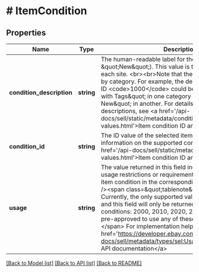 # # ItemCondition

## Properties

Name | Type | Description | Notes
------------ | ------------- | ------------- | -------------
**condition_description** | **string** | The human-readable label for the condition (e.g., \&quot;New\&quot;). This value is typically localized for each site.  &lt;br&gt;&lt;br&gt;Note that the display name can vary by category. For example, the description for condition ID &lt;code&gt;1000&lt;/code&gt; could be called \&quot;New: with Tags\&quot; in one category and \&quot;Brand New\&quot; in another. For details on condition IDs and descriptions, see &lt;a href&#x3D;&#39;/api-docs/sell/static/metadata/condition-id-values.html&#39;&gt;Item condition ID and name values&lt;/a&gt;. | [optional]
**condition_id** | **string** | The ID value of the selected item condition. For information on the supported condition ID values, see &lt;a href&#x3D;&#39;/api-docs/sell/static/metadata/condition-id-values.html&#39;&gt;Item condition ID and name values&lt;/a&gt;. | [optional]
**usage** | **string** | The value returned in this field indicates if there are any usage restrictions or requirements for the corresponding item condition in the corresponding category.&lt;br /&gt;&lt;br /&gt;&lt;span class&#x3D;\&quot;tablenote\&quot;&gt;&lt;b&gt;Note:&lt;/b&gt; Currently, the only supported value is &#39;RESTRICTED&#39;, and this field will only be returned for the following conditions: 2000, 2010, 2020, 2030. Sellers must be pre-approved to use any of these item conditions.&lt;/span&gt; For implementation help, refer to &lt;a href&#x3D;&#39;https://developer.ebay.com/api-docs/sell/metadata/types/sel:UsageEnum&#39;&gt;eBay API documentation&lt;/a&gt; | [optional]

[[Back to Model list]](../../README.md#models) [[Back to API list]](../../README.md#endpoints) [[Back to README]](../../README.md)
